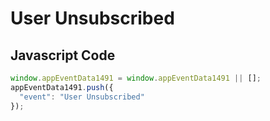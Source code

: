 # User Unsubscribed

## Javascript Code
```js
window.appEventData1491 = window.appEventData1491 || [];
appEventData1491.push({
  "event": "User Unsubscribed"
});
```




